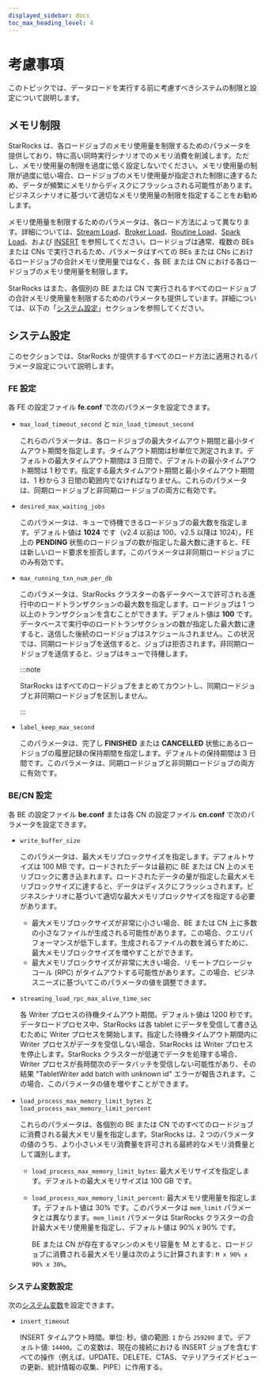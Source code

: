 ```yaml
---
displayed_sidebar: docs
toc_max_heading_level: 4
---
```


# 考慮事項

このトピックでは、データロードを実行する前に考慮すべきシステムの制限と設定について説明します。

## メモリ制限

StarRocks は、各ロードジョブのメモリ使用量を制限するためのパラメータを提供しており、特に高い同時実行シナリオでのメモリ消費を削減します。ただし、メモリ使用量の制限を過度に低く設定しないでください。メモリ使用量の制限が過度に低い場合、ロードジョブのメモリ使用量が指定された制限に達するため、データが頻繁にメモリからディスクにフラッシュされる可能性があります。ビジネスシナリオに基づいて適切なメモリ使用量の制限を指定することをお勧めします。

メモリ使用量を制限するためのパラメータは、各ロード方法によって異なります。詳細については、[Stream Load](../../sql-reference/sql-statements/loading_unloading/STREAM_LOAD.md)、[Broker Load](../../sql-reference/sql-statements/loading_unloading/BROKER_LOAD.md)、[Routine Load](../../sql-reference/sql-statements/loading_unloading/routine_load/CREATE_ROUTINE_LOAD.md)、[Spark Load](../../sql-reference/sql-statements/loading_unloading/SPARK_LOAD.md)、および [INSERT](../../sql-reference/sql-statements/loading_unloading/INSERT.md) を参照してください。ロードジョブは通常、複数の BEs または CNs で実行されるため、パラメータはすべての BEs または CNs におけるロードジョブの合計メモリ使用量ではなく、各 BE または CN における各ロードジョブのメモリ使用量を制限します。

StarRocks はまた、各個別の BE または CN で実行されるすべてのロードジョブの合計メモリ使用量を制限するためのパラメータも提供しています。詳細については、以下の「[システム設定](#system-configurations)」セクションを参照してください。

## システム設定

このセクションでは、StarRocks が提供するすべてのロード方法に適用されるパラメータ設定について説明します。

### FE 設定

各 FE の設定ファイル **fe.conf** で次のパラメータを設定できます。

- `max_load_timeout_second` と `min_load_timeout_second`
  
  これらのパラメータは、各ロードジョブの最大タイムアウト期間と最小タイムアウト期間を指定します。タイムアウト期間は秒単位で測定されます。デフォルトの最大タイムアウト期間は 3 日間で、デフォルトの最小タイムアウト期間は 1 秒です。指定する最大タイムアウト期間と最小タイムアウト期間は、1 秒から 3 日間の範囲内でなければなりません。これらのパラメータは、同期ロードジョブと非同期ロードジョブの両方に有効です。

- `desired_max_waiting_jobs`
  
  このパラメータは、キューで待機できるロードジョブの最大数を指定します。デフォルト値は **1024** です（v2.4 以前は 100、v2.5 以降は 1024）。FE 上の **PENDING** 状態のロードジョブの数が指定した最大数に達すると、FE は新しいロード要求を拒否します。このパラメータは非同期ロードジョブにのみ有効です。

- `max_running_txn_num_per_db`
  
  このパラメータは、StarRocks クラスターの各データベースで許可される進行中のロードトランザクションの最大数を指定します。ロードジョブは 1 つ以上のトランザクションを含むことができます。デフォルト値は **100** です。データベースで実行中のロードトランザクションの数が指定した最大数に達すると、送信した後続のロードジョブはスケジュールされません。この状況では、同期ロードジョブを送信すると、ジョブは拒否されます。非同期ロードジョブを送信すると、ジョブはキューで待機します。

  :::note
  
  StarRocks はすべてのロードジョブをまとめてカウントし、同期ロードジョブと非同期ロードジョブを区別しません。

  :::

- `label_keep_max_second`
  
  このパラメータは、完了し **FINISHED** または **CANCELLED** 状態にあるロードジョブの履歴記録の保持期間を指定します。デフォルトの保持期間は 3 日間です。このパラメータは、同期ロードジョブと非同期ロードジョブの両方に有効です。

### BE/CN 設定

各 BE の設定ファイル **be.conf** または各 CN の設定ファイル **cn.conf** で次のパラメータを設定できます。

- `write_buffer_size`
  
  このパラメータは、最大メモリブロックサイズを指定します。デフォルトサイズは 100 MB です。ロードされたデータは最初に BE または CN 上のメモリブロックに書き込まれます。ロードされたデータの量が指定した最大メモリブロックサイズに達すると、データはディスクにフラッシュされます。ビジネスシナリオに基づいて適切な最大メモリブロックサイズを指定する必要があります。

  - 最大メモリブロックサイズが非常に小さい場合、BE または CN 上に多数の小さなファイルが生成される可能性があります。この場合、クエリパフォーマンスが低下します。生成されるファイルの数を減らすために、最大メモリブロックサイズを増やすことができます。
  - 最大メモリブロックサイズが非常に大きい場合、リモートプロシージャコール (RPC) がタイムアウトする可能性があります。この場合、ビジネスニーズに基づいてこのパラメータの値を調整できます。

- `streaming_load_rpc_max_alive_time_sec`
  
  各 Writer プロセスの待機タイムアウト期間。デフォルト値は 1200 秒です。データロードプロセス中、StarRocks は各 tablet にデータを受信して書き込むために Writer プロセスを開始します。指定した待機タイムアウト期間内に Writer プロセスがデータを受信しない場合、StarRocks は Writer プロセスを停止します。StarRocks クラスターが低速でデータを処理する場合、Writer プロセスが長時間次のデータバッチを受信しない可能性があり、その結果 "TabletWriter add batch with unknown id" エラーが報告されます。この場合、このパラメータの値を増やすことができます。

- `load_process_max_memory_limit_bytes` と `load_process_max_memory_limit_percent`
  
  これらのパラメータは、各個別の BE または CN でのすべてのロードジョブに消費される最大メモリ量を指定します。StarRocks は、2 つのパラメータの値のうち、より小さいメモリ消費量を許可される最終的なメモリ消費量として識別します。

  - `load_process_max_memory_limit_bytes`: 最大メモリサイズを指定します。デフォルトの最大メモリサイズは 100 GB です。
  - `load_process_max_memory_limit_percent`: 最大メモリ使用量を指定します。デフォルト値は 30% です。このパラメータは `mem_limit` パラメータとは異なります。`mem_limit` パラメータは StarRocks クラスターの合計最大メモリ使用量を指定し、デフォルト値は 90% x 90% です。

    BE または CN が存在するマシンのメモリ容量を M とすると、ロードジョブに消費される最大メモリ量は次のように計算されます: `M x 90% x 90% x 30%`。

### システム変数設定

次の[システム変数](../../sql-reference/System_variable.md)を設定できます。

- `insert_timeout`

  INSERT タイムアウト時間。単位: 秒。値の範囲: `1` から `259200` まで。デフォルト値: `14400`。この変数は、現在の接続における INSERT ジョブを含むすべての操作（例えば、UPDATE、DELETE、CTAS、マテリアライズドビューの更新、統計情報の収集、PIPE）に作用する。